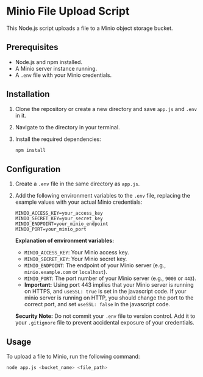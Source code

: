 # Minio File Upload Script

This Node.js script uploads a file to a Minio object storage bucket.

## Prerequisites

* Node.js and npm installed.
* A Minio server instance running.
* A `.env` file with your Minio credentials.

## Installation

1.  Clone the repository or create a new directory and save `app.js` and `.env` in it.
2.  Navigate to the directory in your terminal.
3.  Install the required dependencies:

    ```bash
    npm install
    ```

## Configuration

1.  Create a `.env` file in the same directory as `app.js`.
2.  Add the following environment variables to the `.env` file, replacing the example values with your actual Minio credentials:

    ```
    MINIO_ACCESS_KEY=your_access_key
    MINIO_SECRET_KEY=your_secret_key
    MINIO_ENDPOINT=your_minio_endpoint
    MINIO_PORT=your_minio_port
    ```

    **Explanation of environment variables:**

    * `MINIO_ACCESS_KEY`: Your Minio access key.
    * `MINIO_SECRET_KEY`: Your Minio secret key.
    * `MINIO_ENDPOINT`: The endpoint of your Minio server (e.g., `minio.example.com` or `localhost`).
    * `MINIO_PORT`: The port number of your Minio server (e.g., `9000` or `443`).
    * **Important:** Using port 443 implies that your Minio server is running on HTTPS, and `useSSL: true` is set in the javascript code. If your minio server is running on HTTP, you should change the port to the correct port, and set `useSSL: false` in the javascript code.

    **Security Note:** Do not commit your `.env` file to version control. Add it to your `.gitignore` file to prevent accidental exposure of your credentials.

## Usage

To upload a file to Minio, run the following command:

```bash
node app.js <bucket_name> <file_path>
